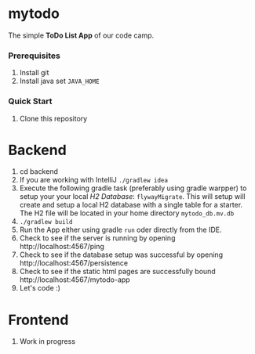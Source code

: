 # mytodo
The simple **ToDo List App** of our code camp.

### Prerequisites
1. Install git
1. Install java set `JAVA_HOME`


### Quick Start
1. Clone this repository

# Backend
1. cd backend
1. If you are working with IntelliJ `./gradlew idea`
1. Execute the following gradle task (preferably using gradle warpper) to setup your your local *H2 Database*: `flywayMigrate`. This will setup will create and setup a local H2 database with a single table for a starter. The H2 file will be located in your home directory `mytodo_db.mv.db`
1. `./gradlew build`
1. Run the App either using gradle `run` oder directly from the IDE.
1. Check to see if the server is running by opening http://localhost:4567/ping
1. Check to see if the database setup was successful by opening http://localhost:4567/persistence
1. Check to see if the static html pages are successfully bound http://localhost:4567/mytodo-app
6. Let's code :)

# Frontend

1. Work in progress

